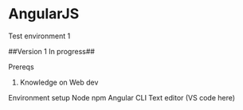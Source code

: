 # AngularJS
Test environment 1

##Version 1 In progress##


Prereqs
1. Knowledge on Web dev


Environment setup
Node
npm
Angular CLI
Text editor (VS code here)
